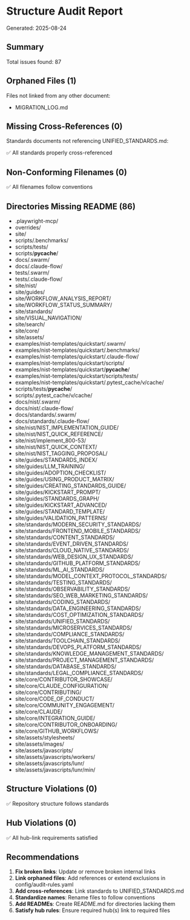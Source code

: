 # Structure Audit Report

Generated: 2025-08-24

## Summary

Total issues found: 87


## Orphaned Files (1)

Files not linked from any other document:

- MIGRATION_LOG.md

## Missing Cross-References (0)

Standards documents not referencing UNIFIED_STANDARDS.md:

✅ All standards properly cross-referenced

## Non-Conforming Filenames (0)

✅ All filenames follow conventions

## Directories Missing README (86)

- .playwright-mcp/
- overrides/
- site/
- scripts/.benchmarks/
- scripts/tests/
- scripts/__pycache__/
- docs/.swarm/
- docs/.claude-flow/
- tests/.swarm/
- tests/.claude-flow/
- site/nist/
- site/guides/
- site/WORKFLOW_ANALYSIS_REPORT/
- site/WORKFLOW_STATUS_SUMMARY/
- site/standards/
- site/VISUAL_NAVIGATION/
- site/search/
- site/core/
- site/assets/
- examples/nist-templates/quickstart/.swarm/
- examples/nist-templates/quickstart/.benchmarks/
- examples/nist-templates/quickstart/.claude-flow/
- examples/nist-templates/quickstart/scripts/
- examples/nist-templates/quickstart/__pycache__/
- examples/nist-templates/quickstart/scripts/tests/
- examples/nist-templates/quickstart/.pytest_cache/v/cache/
- scripts/tests/__pycache__/
- scripts/.pytest_cache/v/cache/
- docs/nist/.swarm/
- docs/nist/.claude-flow/
- docs/standards/.swarm/
- docs/standards/.claude-flow/
- site/nist/NIST_IMPLEMENTATION_GUIDE/
- site/nist/NIST_QUICK_REFERENCE/
- site/nist/implement_800-53/
- site/nist/NIST_QUICK_CONTEXT/
- site/nist/NIST_TAGGING_PROPOSAL/
- site/guides/STANDARDS_INDEX/
- site/guides/LLM_TRAINING/
- site/guides/ADOPTION_CHECKLIST/
- site/guides/USING_PRODUCT_MATRIX/
- site/guides/CREATING_STANDARDS_GUIDE/
- site/guides/KICKSTART_PROMPT/
- site/guides/STANDARDS_GRAPH/
- site/guides/KICKSTART_ADVANCED/
- site/guides/STANDARD_TEMPLATE/
- site/guides/VALIDATION_PATTERNS/
- site/standards/MODERN_SECURITY_STANDARDS/
- site/standards/FRONTEND_MOBILE_STANDARDS/
- site/standards/CONTENT_STANDARDS/
- site/standards/EVENT_DRIVEN_STANDARDS/
- site/standards/CLOUD_NATIVE_STANDARDS/
- site/standards/WEB_DESIGN_UX_STANDARDS/
- site/standards/GITHUB_PLATFORM_STANDARDS/
- site/standards/ML_AI_STANDARDS/
- site/standards/MODEL_CONTEXT_PROTOCOL_STANDARDS/
- site/standards/TESTING_STANDARDS/
- site/standards/OBSERVABILITY_STANDARDS/
- site/standards/SEO_WEB_MARKETING_STANDARDS/
- site/standards/CODING_STANDARDS/
- site/standards/DATA_ENGINEERING_STANDARDS/
- site/standards/COST_OPTIMIZATION_STANDARDS/
- site/standards/UNIFIED_STANDARDS/
- site/standards/MICROSERVICES_STANDARDS/
- site/standards/COMPLIANCE_STANDARDS/
- site/standards/TOOLCHAIN_STANDARDS/
- site/standards/DEVOPS_PLATFORM_STANDARDS/
- site/standards/KNOWLEDGE_MANAGEMENT_STANDARDS/
- site/standards/PROJECT_MANAGEMENT_STANDARDS/
- site/standards/DATABASE_STANDARDS/
- site/standards/LEGAL_COMPLIANCE_STANDARDS/
- site/core/CONTRIBUTOR_SHOWCASE/
- site/core/CLAUDE_CONFIGURATION/
- site/core/CONTRIBUTING/
- site/core/CODE_OF_CONDUCT/
- site/core/COMMUNITY_ENGAGEMENT/
- site/core/CLAUDE/
- site/core/INTEGRATION_GUIDE/
- site/core/CONTRIBUTOR_ONBOARDING/
- site/core/GITHUB_WORKFLOWS/
- site/assets/stylesheets/
- site/assets/images/
- site/assets/javascripts/
- site/assets/javascripts/workers/
- site/assets/javascripts/lunr/
- site/assets/javascripts/lunr/min/

## Structure Violations (0)

✅ Repository structure follows standards

## Hub Violations (0)

✅ All hub-link requirements satisfied

## Recommendations

1. __Fix broken links__: Update or remove broken internal links
2. __Link orphaned files__: Add references or extend exclusions in config/audit-rules.yaml
3. __Add cross-references__: Link standards to UNIFIED_STANDARDS.md
4. __Standardize names__: Rename files to follow conventions
5. __Add READMEs__: Create README.md for directories lacking them
6. __Satisfy hub rules__: Ensure required hub(s) link to required files
